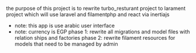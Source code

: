 the purpose of this project is to rewrite turbo_resturant project to 
larament project which will use laravel and filamentphp and react via inertiajs
- note: this app is use arabic user interface
- note: currency is EGP
phase 1: rewrite all migrations and model files with relation ships and factories
phase 2: rewrite filament resources for models that need to be managed by admin